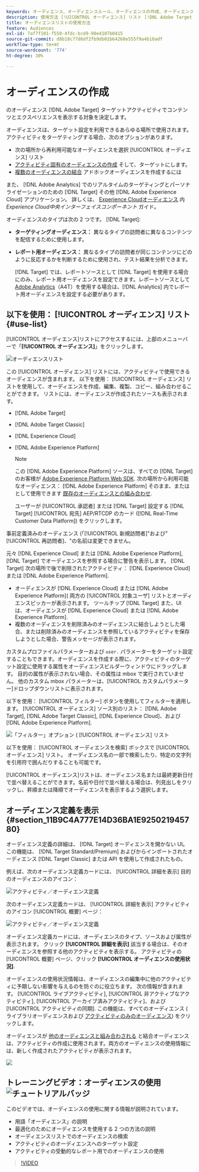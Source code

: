 ```yaml
---
keywords: オーディエンス、オーディエンスルール、オーディエンスの作成、オーディエンスの作成、ターゲットオーディエンス、レポートオーディエンス、レポートオーディエンス、セグメント、カスタムプロファイルパラメーター、オーディエンス定義、オーディエンスリスト
description: 使用方法 [!UICONTROL オーディエンス] リスト [!DNL Adobe Target].
title: オーディエンスリストの使用方法
feature: Audiences
exl-id: 7af7f101-f550-4fdc-bcd9-90e4107b0415
source-git-commit: d8b18c77d6df2fb9db01b64268e555f9a4b10adf
workflow-type: tm+mt
source-wordcount: '774'
ht-degree: 30%

---
```


# オーディエンスの作成

のオーディエンス [!DNL Adobe Target] ターゲットアクティビティでコンテンツとエクスペリエンスを表示する対象を決定します。

オーディエンスは、ターゲット設定を利用できるあらゆる場所で使用されます。アクティビティをターゲティングする場合、次のオプションがあります。

* 次の場所から再利用可能なオーディエンスを選択 [!UICONTROL オーディエンス] リスト
* [アクティビティ固有のオーディエンスの作成](/help/c-target/creating-activity-only-audience.md) そして、ターゲットにします。
* [複数のオーディエンスの結合](/help/c-target/combining-multiple-audiences.md#concept_A7386F1EA4394BD2AB72399C225981E5) アドホックオーディエンスを作成するには

また、 [!DNL Adobe Analytics] でのリアルタイムのターゲティングとパーソナライゼーションのための [!DNL Target] その他 [!DNL Adobe Experience Cloud] アプリケーション。 詳しくは、 [Experience Cloudオーディエンス](https://experienceleague.adobe.com/docs/core-services/interface/audiences/audience-library.html?lang=ja) 内 *Experience Cloud中央インターフェイスコンポーネント* ガイド。

オーディエンスのタイプは次の 2 つです。 [!DNL Target]:

* **ターゲティングオーディエンス：** 異なるタイプの訪問者に異なるコンテンツを配信するために使用します。
* **レポート用オーディエンス：** 異なるタイプの訪問者が同じコンテンツにどのように反応するかを判断するために使用され、テスト結果を分析できます。

   [!DNL Target] では、レポートソースとして [!DNL Target] を使用する場合にのみ、レポート用オーディエンスを設定できます。レポートソースとして [ Adobe Analytics](/help/c-integrating-target-with-mac/a4t/a4t.md)（A4T）を使用する場合は、[!DNL Analytics] 内でレポート用オーディエンスを設定する必要があります。

## 以下を使用： [!UICONTROL オーディエンス] リスト {#use-list}

[!UICONTROL オーディエンス]リストにアクセスするには、上部のメニューバーで「**[!UICONTROL オーディエンス]**」をクリックします。

![オーディエンスリスト](assets/audiences_list.png)

この [!UICONTROL オーディエンス] リストには、アクティビティで使用できるオーディエンスが含まれます。 以下を使用： [!UICONTROL オーディエンス] リストを使用して、オーディエンスを作成、編集、複製、コピー、組み合わせることができます。 リストには、オーディエンスが作成されたソースも表示されます。

* [!DNL Adobe Target]
* [!DNL Adobe Target Classic]
* [!DNL Experience Cloud]
* [!DNL Adobe Experience Platform]

   >[!NOTE]
   >
   >この [!DNL Adobe Experience Platform] ソースは、すべての [!DNL Target] のお客様が [Adobe Experience Platform Web SDK](/help/c-implementing-target/c-implementing-target-for-client-side-web/aep-web-sdk.md). 次の場所から利用可能なオーディエンス： [!DNL Adobe Experience Platform] そのまま、またはとして使用できます [既存のオーディエンスとの組み合わせ](/help/c-target/combining-multiple-audiences.md).
   >
   >ユーザーが [!UICONTROL 承認者] または [!DNL Target] 設定する [!DNL Target] [!UICONTROL 宛先] AEP/RTCDP のカード ([!DNL Real-Time Customer Data Platform]) をクリックします。

事前定義済みのオーディエンス (「[!UICONTROL 新規訪問者]&quot;および&quot;[!UICONTROL 再訪問者]、&quot;の名前は変更できません。

元々 [!DNL Experience Cloud] または [!DNL Adobe Experience Platform], [!DNL Target] でオーディエンスを参照する場合に警告を表示します。 [!DNL Target] 次の場所で後で削除されたアクティビティ： [!DNL Experience Cloud] または [!DNL Adobe Experience Platform].

* オーディエンスが [!DNL Experience Cloud] または [!DNL Adobe Experience Platform]( 両方の [!UICONTROL 対象ユーザ] リストとオーディエンスピッカーが表示されます。 ツールチップ [!DNL Target] また、UI は、オーディエンスが [!DNL Experience Cloud] または [!DNL Adobe Experience Platform].
* 複数のオーディエンスを削除済みのオーディエンスに結合しようとした場合、または削除済みのオーディエンスを参照しているアクティビティを保存しようとした場合、警告メッセージが表示されます。

カスタムプロファイルパラメーターおよび `user.` パラメーターをターゲット設定することもできます。オーディエンスを作成する際に、アクティビティのターゲット設定に使用する属性をオーディエンスビルダーウィンドウにドラッグします。 目的の属性が表示されない場合、その属性は mbox で実行されていません。 他のカスタム mbox パラメーターは、[!UICONTROL カスタムパラメーター]ドロップダウンリストに表示されます。

以下を使用： [!UICONTROL フィルター] ボタンを使用してフィルターを適用します。 [!UICONTROL オーディエンス] ソース別のリスト： [!DNL Adobe Target], [!DNL Adobe Target Classic], [!DNL Experience Cloud]、および [!DNL Adobe Experience Platform].

![「フィルター」オプション ( [!UICONTROL オーディエンス] リスト](assets/filters.png)

以下を使用： [!UICONTROL オーディエンスを検索] ボックスで [!UICONTROL オーディエンス] リスト。 オーディエンス名の一部で検索したり、特定の文字列を引用符で囲んだりすることも可能です。

[!UICONTROL オーディエンス]リストは、オーディエンス名または最終更新日付で並べ替えることができます。名前や日付で並べ替える場合は、列見出しをクリックし、昇順または降順でオーディエンスを表示するよう選択します。

## オーディエンス定義を表示 {#section_11B9C4A777E14D36BA1E925021945780}

オーディエンス定義の詳細は、 [!DNL Target] オーディエンスを開かない UI。 この機能は、 [!DNL Target Standard/Premium] およびからインポートされたオーディエンス [!DNL Target Classic] または API を使用して作成されたもの。

例えば、次のオーディエンス定義カードには、 [!UICONTROL 詳細を表示] 目的のオーディエンスのアイコン：

![アクティビティ／オーディエンス定義](assets/audience_definition_list.png)

次のオーディエンス定義カードは、 [!UICONTROL 詳細を表示] アクティビティのアイコン [!UICONTROL 概要] ページ：

![アクティビティ／オーディエンス定義](assets/view-details-activity-overview.png)

オーディエンス定義カードには、オーディエンスのタイプ、ソースおよび属性が表示されます。 クリック **[!UICONTROL 詳細を表示]** 該当する場合は、そのオーディエンスを参照する他のアクティビティを表示する。 アクティビティの [!UICONTROL 概要] ページ、クリック **[!UICONTROL オーディエンスの使用状況]**.

オーディエンスの使用状況情報は、オーディエンスの編集中に他のアクティビティに予期しない影響を与えるのを防ぐのに役立ちます。 次の情報が含まれます。 [!UICONTROL ライブアクティビティ], [!UICONTROL 非アクティブなアクティビティ], [!UICONTROL アーカイブ済みアクティビティ]、および [!UICONTROL アクティビティの同期]. この機能は、すべてのオーディエンス ( ライブラリオーディエンスおよび [アクティビティのみのオーディエンス](/help/c-target/creating-activity-only-audience.md#concept_A6BADCF530ED4AE1852E677FEBE68483)) をクリックします。

オーディエンスが [他のオーディエンスと組み合わされる](/help/c-target/combining-multiple-audiences.md) と結合オーディエンスは、アクティビティの作成に使用されます。両方のオーディエンスの使用情報には、新しく作成されたアクティビティが表示されます。

![](assets/audience_definition_list_usage.png)

<!--The following audience definition card is for an audience imported from the Adobe Experience Cloud. In this instance, the audience was imported from Adobe Audience Manager (AAM).

![Usage tab on Audience Definition card](assets/audience_definition_mc.png)

The following details are available for these imported audience types:

| Audience Type | Details |
|--- |--- |
|Mobile audience|Marketing Name, Vendor, and Model.<br>The `matches | does not match` operator displays instead of `equals | does not equal`<br>![Imported Mobile Audience](/help/c-target/c-audiences/assets/imported_mobile_audience.png).|
|Visitor-behavior audience|**user.categoryAffinity:** `categoryAffinity` with `FAVORITE` parameter.<br>![Imported Category Affinity](/help/c-target/c-audiences/assets/imported_category_affinity.png)<br>**Monitoring:** Monitoring service equals true.<br>**No Monitoring Service:** Monitoring service equals false.<br>![Imported Monitoring](/help/c-target/c-audiences/assets/imported_monitoring.png)|
|Audiences using the NOT operator|**Single Rule:** Target displays the audience in the format `[All Visitor AND [NOT [rule]`. Single NOT rule displays with AND with `AllVisitor` audience.<br>![Imported Not Audience](/help/c-target/c-audiences/assets/imported_not_audience.png)|

Keep the following points in mind as you work with imported audiences:

* Expression target audiences are no longer supported in Target Standard/Premium. 
* Target Standard/Premium does not support some deprecated audiences or has improved operators for ease of use. Because of this, the definition of an imported audience, although working as per definition, does not mean that same is now available for creation in the Standard/Premium interface. For example, Social Audiences are visible with their rules but Target Standard/Premium does not allow social audiences to be created.-->

## トレーニングビデオ：オーディエンスの使用 ![チュートリアルバッジ](/help/assets/tutorial.png)

このビデオでは、オーディエンスの使用に関する情報が説明されています。

* 用語「オーディエンス」の説明
* 最適化のためにオーディエンスを使用する 2 つの方法の説明
* オーディエンスリストでのオーディエンスの検索
* アクティビティのオーディエンスへのターゲット設定
* アクティビティの受動的なレポート用でのオーディエンスの使用

>[!VIDEO](https://video.tv.adobe.com/v/17398)
